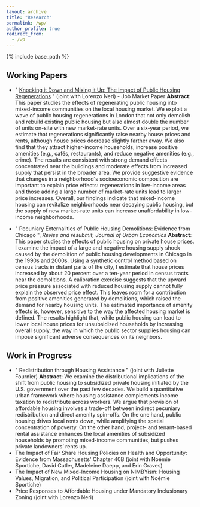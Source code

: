 ```yaml
---
layout: archive
title: "Research"
permalink: /wp/
author_profile: true
redirect_from:
  - /wp
---
```


{% include base_path %}

Working Papers
------

* &quot; [Knocking it Down and Mixing it Up: The Impact of Public Housing Regenerations](/files/20211105_Blanco_JMP.pdf) &quot; (joint with Lorenzo Neri) - Job Market Paper
**Abstract**: This paper studies the effects of regenerating public housing into mixed-income communities on the local housing market. We exploit a wave of public housing regenerations in London that not only demolish and rebuild existing public housing but also almost double the number of units on-site with new market-rate units. Over a six-year period, we estimate that regenerations significantly raise nearby house prices and rents, although house prices decrease slightly farther away. We also find that they attract higher-income households, increase positive amenities (e.g., cafés, restaurants), and reduce negative amenities (e.g., crime). The results are consistent with strong demand effects concentrated near the buildings and moderate effects from increased supply that persist in the broader area. We provide suggestive evidence that changes in a neighborhood's socioeconomic composition are important to explain price effects: regenerations in low-income areas and those adding a large number of market-rate units lead to larger price increases. Overall, our findings indicate that mixed-income housing can revitalize neighborhoods near decaying public housing, but the supply of new market-rate units can increase unaffordability in low-income neighborhoods.

* &quot; Pecuniary Externalities of Public Housing Demolitions: Evidence from Chicago &quot;, *Revise and resubmit, Journal of Urban Economics*
**Abstract**: This paper studies the effects of public housing on private house prices. I examine the impact of a large and negative housing supply shock caused by the demolition of public housing developments in Chicago in the 1990s and 2000s. Using a synthetic control method based on census tracts in distant parts of the city, I estimate that house prices increased by about 20 percent over a ten-year period in census tracts near the demolitions. A calibration exercise suggests that the upward price pressure associated with reduced housing supply cannot fully explain the observed price effect. This leaves room for a contribution from positive amenities generated by demolitions, which raised the demand for nearby housing units. The estimated importance of amenity effects is, however, sensitive to the way the affected housing market is defined. The results highlight that, while public housing can lead to lower local house prices for unsubsidized households by increasing overall supply, the way in which the public sector supplies housing can impose significant adverse consequences on its neighbors. 


Work in Progress
------
* &quot; Redistribution through Housing Assistance &quot; (joint with Juliette Fournier)
**Abstract**: We examine the distributional implications of the shift from public housing to subsidized private housing initiated by the U.S. government over the past few decades. We build a quantitative urban framework where housing assistance complements income taxation to redistribute across workers. We argue that provision of affordable housing involves a trade-off between indirect pecuniary redistribution and direct amenity spin-offs. On the one hand, public housing drives local rents down, while amplifying the spatial concentration of poverty. On the other hand, project- and tenant-based rental assistance enhances the local amenities of subsidized households by promoting mixed-income communities, but pushes private landowners’ rents up.
* The Impact of Fair Share Housing Policies on Health and Opportunity: Evidence from Massachusetts' Chapter 40B (joint with Noémie Sportiche, David Cutler, Madeleine Daepp, and Erin Graves)
* The Impact of New Mixed-Income Housing on NIMBYism: Housing Values, Migration, and Political Participation (joint with Noémie Sportiche)
* Price Responses to Affordable Housing under Mandatory Inclusionary Zoning (joint with Lorenzo Neri)
